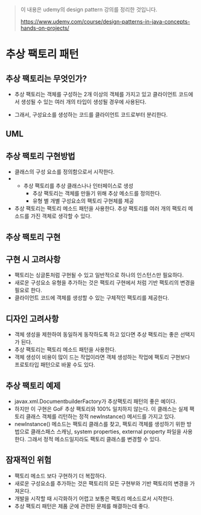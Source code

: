> 이 내용은 udemy의 design pattern 강의를 정리한 것입니다.
>
> https://www.udemy.com/course/design-patterns-in-java-concepts-hands-on-projects/



# 추상 팩토리 패턴

## 추상 팩토리는 무엇인가?

* 추상 팩토리는 객체를 구성하는 2개 이상의 객체를 가지고 있고 클라이언트 코드에서 생성될 수 있는 여러 개의 타입이 생성될 경우에 사용된다.

* 그래서, 구성요소를 생성하는 코드를 클라이언트 코드로부터 분리한다.

    


## UML



## 추상 팩토리 구현방법

* 클래스의 구성 요소를 정의함으로서 시작한다.
* * 추상 팩토리를 추상 클래스나나 인터페이스로 생성
    * 추상 팩토리는 객체를 만들기 위해 추상 메소드를 정의한다.
    * 유형 별 개별 구성요소의 팩토리 구현체를 제공 
* 추상 팩토리는 팩토리 메소드 패턴을 사용한다. 추상 팩토리를 여러 개의 팩토리 메소드를 가진 객체로 생각할 수 있다.






## 추상 팩토리 구현



## 구현 시 고려사항

* 팩토리는 싱글톤처럼 구현될 수 있고 일반적으로 하나의 인스턴스만 필요하다.
* 새로운 구성요소 유형을 추가하는 것은 팩토리 구현에서 처럼 기반 팩토리의 변경을 필요로 한다.
* 클라이언트 코드에 객체를 생성할 수 있는 구체적인 팩토리를 제공한다.



## 디자인 고려사항

* 객체 생성을 제한하여 동일하게 동작하도록 하고 있다면 추상 팩토리는 좋은 선택지가 된다.
* 추상 팩토리는 팩토리 메소드 패턴을 사용한다.
* 객체 생성이 비용이 많이 드는 작업이라면 객체 생성하는 작업에 팩토리 구현보다 프로토타입 패턴으로 바꿀 수도 있다.



## 추상 팩토리 예제

* javax.xml.DocumentbuilderFactory가 추상팩토리 패턴의 좋은 예이다.
* 하지만 이 구현은 GoF 추상 팩토리와 100% 일치하지 않는다. 이 클래스는 실제 팩토리 클래스 객체를 리턴하는 정적 newInstance() 메서드를 가지고 있다.
* newInstance() 메소드는 팩토리 클래스를 찾고, 팩토리 객체를 생성하기 위한 방법으로 클래스패스 스캐닝, system properties, external property 파일을 사용한다. 그래서 정적 메소드일지라도 팩토리 클래스를 변경할 수 있다.



## 잠재적인 위험

* 팩토리 메소드 보다 구현하기 더 복잡하다.
* 새로운 구성요소를 추가하는 것은 팩토리의 모든 구현부와 기반 팩토리의 변경을 가져온다.
* 개발을 시작할 때 시각화하기 어렵고 보통은 팩토리 메소드로서 시작한다.
* 추상 팩토리 패턴은 제품 군에 관련된 문제를 해결하는데 좋다.

